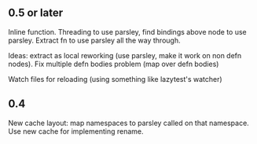 0.5 or later
---
Inline function. Threading to use parsley, find bindings above node to
use parsley. Extract fn to use parsley all the way through.


Ideas:
extract as local reworking (use parsley, make it work on non defn nodes). Fix multiple defn bodies problem (map over defn bodies)

Watch files for reloading (using something like lazytest's watcher)


0.4
---

New cache layout: map namespaces to parsley called on that namespace.
Use new cache for implementing rename.
